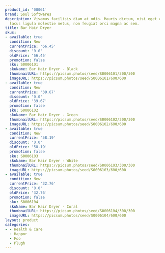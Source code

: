 ```yaml
---
product_id: '00061'
brand: Soul Softwares
description: Vivamus facilisis diam at odio. Mauris dictum, nisi eget consequat elementum,
  lacus ligula molestie metus, non feugiat orci magna ac sem.
title: Bar Hair Dryer
skus:
- available: true
  condition: New
  currentPrice: '66.45'
  discount: '0.0'
  oldPrice: '66.45'
  promotion: false
  sku: S0006101
  skuName: Bar Hair Dryer - Black
  thumbnailURL: https://picsum.photos/seed/S0006101/300/300
  imageURL: https://picsum.photos/seed/S0006101/600/600
- available: true
  condition: New
  currentPrice: '39.67'
  discount: '0.0'
  oldPrice: '39.67'
  promotion: false
  sku: S0006102
  skuName: Bar Hair Dryer - Green
  thumbnailURL: https://picsum.photos/seed/S0006102/300/300
  imageURL: https://picsum.photos/seed/S0006102/600/600
- available: true
  condition: New
  currentPrice: '58.19'
  discount: '0.0'
  oldPrice: '58.19'
  promotion: false
  sku: S0006103
  skuName: Bar Hair Dryer - White
  thumbnailURL: https://picsum.photos/seed/S0006103/300/300
  imageURL: https://picsum.photos/seed/S0006103/600/600
- available: true
  condition: New
  currentPrice: '32.76'
  discount: '0.0'
  oldPrice: '32.76'
  promotion: false
  sku: S0006104
  skuName: Bar Hair Dryer - Coral
  thumbnailURL: https://picsum.photos/seed/S0006104/300/300
  imageURL: https://picsum.photos/seed/S0006104/600/600
layout: product
categories:
- - Health & Care
  - Happor
  - Foo
  - Plugh
---
```

